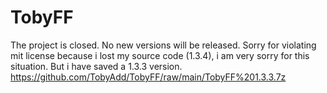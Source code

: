 # TobyFF
The project is closed. No new versions will be released. Sorry for violating mit license because i lost my source code (1.3.4), i am very sorry for this situation. But i have saved a 1.3.3 version. https://github.com/TobyAdd/TobyFF/raw/main/TobyFF%201.3.3.7z
